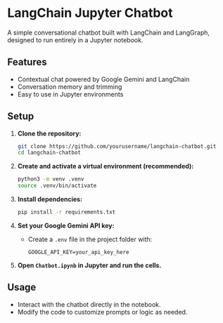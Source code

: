 # LangChain Jupyter Chatbot

A simple conversational chatbot built with LangChain and LangGraph, designed to run entirely in a Jupyter notebook.

## Features

- Contextual chat powered by Google Gemini and LangChain
- Conversation memory and trimming
- Easy to use in Jupyter environments

## Setup

1. **Clone the repository:**
   ```bash
   git clone https://github.com/yourusername/langchain-chatbot.git
   cd langchain-chatbot
   ```

2. **Create and activate a virtual environment (recommended):**
   ```bash
   python3 -m venv .venv
   source .venv/bin/activate
   ```

3. **Install dependencies:**
   ```bash
   pip install -r requirements.txt
   ```

4. **Set your Google Gemini API key:**
   - Create a `.env` file in the project folder with:
     ```
     GOOGLE_API_KEY=your_api_key_here
     ```

5. **Open `Chatbot.ipynb` in Jupyter and run the cells.**

## Usage

- Interact with the chatbot directly in the notebook.
- Modify the code to customize prompts or logic as needed.


